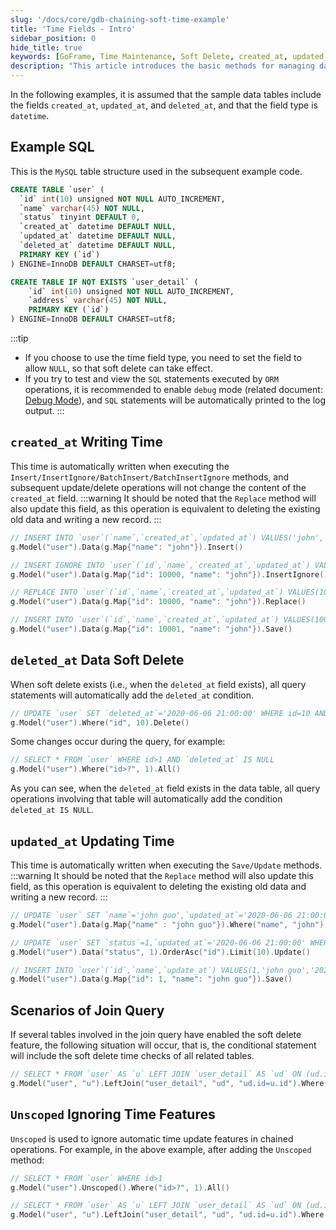 ```yaml
---
slug: '/docs/core/gdb-chaining-soft-time-example'
title: 'Time Fields - Intro'
sidebar_position: 0
hide_title: true
keywords: [GoFrame, Time Maintenance, Soft Delete, created_at, updated_at, deleted_at, Database Operations, Join Query, Unscoped, Time Fields]
description: "This article introduces the basic methods for managing database time fields using the GoFrame framework, including the mechanisms for writing and updating fields like created_at, updated_at, and deleted_at, and the impact of soft delete features on query and update operations. It also demonstrates methods for join queries and ignoring time features with Unscoped. Through these examples, you can effectively manage soft deletion and timestamps, ensuring the accuracy of database records."
---
```


In the following examples, it is assumed that the sample data tables include the fields `created_at`, `updated_at`, and `deleted_at`, and that the field type is `datetime`.

## Example SQL
This is the `MySQL` table structure used in the subsequent example code.
```sql
CREATE TABLE `user` (
  `id` int(10) unsigned NOT NULL AUTO_INCREMENT,
  `name` varchar(45) NOT NULL,
  `status` tinyint DEFAULT 0,
  `created_at` datetime DEFAULT NULL,
  `updated_at` datetime DEFAULT NULL,
  `deleted_at` datetime DEFAULT NULL,
  PRIMARY KEY (`id`)
) ENGINE=InnoDB DEFAULT CHARSET=utf8;

CREATE TABLE IF NOT EXISTS `user_detail` (
    `id` int(10) unsigned NOT NULL AUTO_INCREMENT,
    `address` varchar(45) NOT NULL,
    PRIMARY KEY (`id`)
) ENGINE=InnoDB DEFAULT CHARSET=utf8;
```

:::tip
- If you choose to use the time field type, you need to set the field to allow `NULL`, so that soft delete can take effect.
- If you try to test and view the `SQL` statements executed by `ORM` operations, it is recommended to enable `debug` mode (related document: [Debug Mode](../../ORM高级特性/ORM高级特性-调试模式.md)), and `SQL` statements will be automatically printed to the log output.
:::

## `created_at` Writing Time

This time is automatically written when executing the `Insert/InsertIgnore/BatchInsert/BatchInsertIgnore` methods, and subsequent update/delete operations will not change the content of the `created_at` field.
:::warning
It should be noted that the `Replace` method will also update this field, as this operation is equivalent to deleting the existing old data and writing a new record.
:::
```go
// INSERT INTO `user`(`name`,`created_at`,`updated_at`) VALUES('john', `2020-06-06 21:00:00`, `2020-06-06 21:00:00`)
g.Model("user").Data(g.Map{"name": "john"}).Insert()

// INSERT IGNORE INTO `user`(`id`,`name`,`created_at`,`updated_at`) VALUES(10000,'john', `2020-06-06 21:00:00`, `2020-06-06 21:00:00`)
g.Model("user").Data(g.Map{"id": 10000, "name": "john"}).InsertIgnore()

// REPLACE INTO `user`(`id`,`name`,`created_at`,`updated_at`) VALUES(10000,'john', `2020-06-06 21:00:00`, `2020-06-06 21:00:00`)
g.Model("user").Data(g.Map{"id": 10000, "name": "john"}).Replace()

// INSERT INTO `user`(`id`,`name`,`created_at`,`updated_at`) VALUES(10001,'john', `2020-06-06 21:00:00`, `2020-06-06 21:00:00`) ON DUPLICATE KEY UPDATE `id`=VALUES(`id`),`name`=VALUES(`name`),`updated_at`=VALUES(`updated_at`)
g.Model("user").Data(g.Map{"id": 10001, "name": "john"}).Save()
```

## `deleted_at` Data Soft Delete

When soft delete exists (i.e., when the `deleted_at` field exists), all query statements will automatically add the `deleted_at` condition.

```go
// UPDATE `user` SET `deleted_at`='2020-06-06 21:00:00' WHERE id=10 AND `deleted_at` IS NULL
g.Model("user").Where("id", 10).Delete()
```

Some changes occur during the query, for example:

```go
// SELECT * FROM `user` WHERE id>1 AND `deleted_at` IS NULL
g.Model("user").Where("id>?", 1).All()
```

As you can see, when the `deleted_at` field exists in the data table, all query operations involving that table will automatically add the condition `deleted_at IS NULL`.

## `updated_at` Updating Time

This time is automatically written when executing the `Save/Update` methods.
:::warning
It should be noted that the `Replace` method will also update this field, as this operation is equivalent to deleting the existing old data and writing a new record.
:::
```go
// UPDATE `user` SET `name`='john guo',`updated_at`='2020-06-06 21:00:00' WHERE name='john' AND `deleted_at` IS NULL
g.Model("user").Data(g.Map{"name" : "john guo"}).Where("name", "john").Update()

// UPDATE `user` SET `status`=1,`updated_at`='2020-06-06 21:00:00' WHERE `deleted_at` IS NULL ORDER BY `id` ASC LIMIT 10
g.Model("user").Data("status", 1).OrderAsc("id").Limit(10).Update()

// INSERT INTO `user`(`id`,`name`,`update_at`) VALUES(1,'john guo','2020-12-29 20:16:14') ON DUPLICATE KEY UPDATE `id`=VALUES(`id`),`name`=VALUES(`name`),`update_at`=VALUES(`update_at`)
g.Model("user").Data(g.Map{"id": 1, "name": "john guo"}).Save()
```

## Scenarios of Join Query

If several tables involved in the join query have enabled the soft delete feature, the following situation will occur, that is, the conditional statement will include the soft delete time checks of all related tables.

```go
// SELECT * FROM `user` AS `u` LEFT JOIN `user_detail` AS `ud` ON (ud.id=u.id) WHERE (`u`.`id`=10) AND `u`.`deleted_at` IS NULL LIMIT 1
g.Model("user", "u").LeftJoin("user_detail", "ud", "ud.id=u.id").Where("u.id", 10).One()
```

## `Unscoped` Ignoring Time Features

`Unscoped` is used to ignore automatic time update features in chained operations. For example, in the above example, after adding the `Unscoped` method:

```go
// SELECT * FROM `user` WHERE id>1
g.Model("user").Unscoped().Where("id>?", 1).All()

// SELECT * FROM `user` AS `u` LEFT JOIN `user_detail` AS `ud` ON (ud.id=u.id) WHERE u.id=10 LIMIT 1
g.Model("user", "u").LeftJoin("user_detail", "ud", "ud.id=u.id").Where("u.id", 10).Unscoped().One()
```
